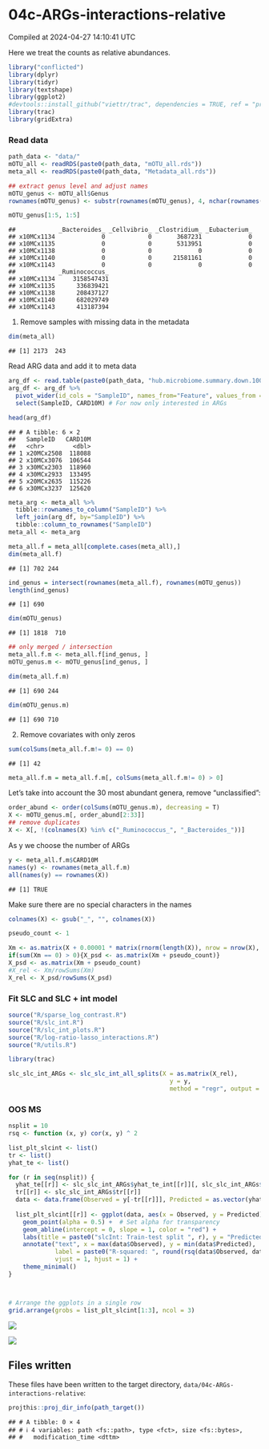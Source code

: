 04c-ARGs-interactions-relative
================
Compiled at 2024-04-27 14:10:41 UTC

Here we treat the counts as relative abundances.

``` r
library("conflicted")
library(dplyr)
library(tidyr)
library(textshape)
library(ggplot2)
#devtools::install_github("viettr/trac", dependencies = TRUE, ref = "prediction_during_cv")
library(trac)
library(gridExtra)
```

### Read data

``` r
path_data <- "data/"
mOTU_all <- readRDS(paste0(path_data, "mOTU_all.rds"))
meta_all <- readRDS(paste0(path_data, "Metadata_all.rds"))
```

``` r
## extract genus level and adjust names
mOTU_genus <- mOTU_all$Genus
rownames(mOTU_genus) <- substr(rownames(mOTU_genus), 4, nchar(rownames(mOTU_genus)))

mOTU_genus[1:5, 1:5]
```

    ##            _Bacteroides_ _Cellvibrio_ _Clostridium_ _Eubacterium_
    ## x10MCx1134             0            0       3687231             0
    ## x10MCx1135             0            0       5313951             0
    ## x10MCx1138             0            0             0             0
    ## x10MCx1140             0            0      21581161             0
    ## x10MCx1143             0            0             0             0
    ##            _Ruminococcus_
    ## x10MCx1134     3158547431
    ## x10MCx1135      336839421
    ## x10MCx1138      208437127
    ## x10MCx1140      682029749
    ## x10MCx1143      413187394

1.  Remove samples with missing data in the metadata

``` r
dim(meta_all)
```

    ## [1] 2173  243

Read ARG data and add it to meta data

``` r
arg_df <- read.table(paste0(path_data, "hub.microbiome.summary.down.10000000.r"), sep='\t')
arg_df <- arg_df %>% 
  pivot_wider(id_cols = "SampleID", names_from="Feature", values_from = "FeatureValue") %>% 
  select(SampleID, CARD10M) # For now only interested in ARGs

head(arg_df)
```

    ## # A tibble: 6 × 2
    ##   SampleID   CARD10M
    ##   <chr>        <dbl>
    ## 1 x20MCx2508  118088
    ## 2 x10MCx3076  106544
    ## 3 x30MCx2303  118960
    ## 4 x30MCx2933  133495
    ## 5 x20MCx2635  115226
    ## 6 x30MCx3237  125620

``` r
meta_arg <- meta_all %>% 
  tibble::rownames_to_column("SampleID") %>% 
  left_join(arg_df, by="SampleID") %>% 
  tibble::column_to_rownames("SampleID")
meta_all <- meta_arg
```

``` r
meta_all.f = meta_all[complete.cases(meta_all),]
dim(meta_all.f)
```

    ## [1] 702 244

``` r
ind_genus = intersect(rownames(meta_all.f), rownames(mOTU_genus))
length(ind_genus)
```

    ## [1] 690

``` r
dim(mOTU_genus)
```

    ## [1] 1818  710

``` r
## only merged / intersection
meta_all.f.m <- meta_all.f[ind_genus, ]
mOTU_genus.m <- mOTU_genus[ind_genus, ]

dim(meta_all.f.m)
```

    ## [1] 690 244

``` r
dim(mOTU_genus.m)
```

    ## [1] 690 710

2.  Remove covariates with only zeros

``` r
sum(colSums(meta_all.f.m!= 0) == 0)
```

    ## [1] 42

``` r
meta_all.f.m = meta_all.f.m[, colSums(meta_all.f.m!= 0) > 0]
```

Let’s take into account the 30 most abundant genera, remove
“unclassified”:

``` r
order_abund <- order(colSums(mOTU_genus.m), decreasing = T)
X <- mOTU_genus.m[, order_abund[2:33]]
## remove duplicates
X <- X[, !(colnames(X) %in% c("_Ruminococcus_", "_Bacteroides_"))]
```

As y we choose the number of ARGs

``` r
y <- meta_all.f.m$CARD10M
names(y) <- rownames(meta_all.f.m)
all(names(y) == rownames(X))
```

    ## [1] TRUE

Make sure there are no special characters in the names

``` r
colnames(X) <- gsub("_", "", colnames(X))
```

``` r
pseudo_count <- 1

Xm <- as.matrix(X + 0.00001 * matrix(rnorm(length(X)), nrow = nrow(X), ncol = ncol(X)))
if(sum(Xm == 0) > 0){X_psd <- as.matrix(Xm + pseudo_count)}
X_psd <- as.matrix(Xm + pseudo_count)
#X_rel <- Xm/rowSums(Xm)
X_rel <- X_psd/rowSums(X_psd)
```

### Fit SLC and SLC + int model

``` r
source("R/sparse_log_contrast.R")
source("R/slc_int.R")
source("R/slc_int_plots.R")
source("R/log-ratio-lasso_interactions.R")
source("R/utils.R")
```

``` r
library(trac)
```

``` r
slc_slc_int_ARGs <- slc_slc_int_all_splits(X = as.matrix(X_rel),
                                             y = y,
                                             method = "regr", output = "raw", ii = "ibest")
```

### OOS MS

``` r
nsplit = 10 
rsq <- function (x, y) cor(x, y) ^ 2

list_plt_slcint <- list()
tr <- list()
yhat_te <- list()

for (r in seq(nsplit)) {
  yhat_te[[r]] <- slc_slc_int_ARGs$yhat_te_int[[r]][, slc_slc_int_ARGs$cvfit[[r]]$cv$ibest]
  tr[[r]] <- slc_slc_int_ARGs$tr[[r]]
  data <- data.frame(Observed = y[-tr[[r]]], Predicted = as.vector(yhat_te[[r]]))
  
  list_plt_slcint[[r]] <- ggplot(data, aes(x = Observed, y = Predicted)) +
    geom_point(alpha = 0.5) +  # Set alpha for transparency
    geom_abline(intercept = 0, slope = 1, color = "red") +
    labs(title = paste0("slcInt: Train-test split ", r), y = "Predicted (test)", x = "Observed (test)") +
    annotate("text", x = max(data$Observed), y = min(data$Predicted),
             label = paste0("R-squared: ", round(rsq(data$Observed, data$Predicted), 2)),
             vjust = 1, hjust = 1) +
    theme_minimal()
}



# Arrange the ggplots in a single row
grid.arrange(grobs = list_plt_slcint[1:3], ncol = 3)
```

![](04c-ARGs-interactions-relative_files/figure-gfm/unnamed-chunk-17-1.png)<!-- -->

![](04c-ARGs-interactions-relative_files/figure-gfm/unnamed-chunk-20-1.png)<!-- -->

## Files written

These files have been written to the target directory,
`data/04c-ARGs-interactions-relative`:

``` r
projthis::proj_dir_info(path_target())
```

    ## # A tibble: 0 × 4
    ## # ℹ 4 variables: path <fs::path>, type <fct>, size <fs::bytes>,
    ## #   modification_time <dttm>
